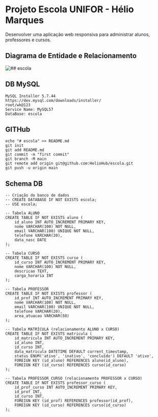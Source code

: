 # Projeto Escola UNIFOR - Hélio Marques

 Desenvolver uma aplicação web responsiva para administrar alunos, professores e cursos. 

## Diagrama de Entidade e Relacionamento 

![## escola](https://github.com/HelioHub/escola/blob/main/BD/DER.png)

## DB MySQL

	MySQL Installer 5.7.44
	https://dev.mysql.com/downloads/installer/
	root/wk@123
	Service Name: MySQL57
	DataBase: escola
	
## GITHub

	echo "# escola" >> README.md
	git init
	git add README.md
	git commit -m "first commit"
	git branch -M main
	git remote add origin git@github.com:HelioHub/escola.git
	git push -u origin main
	
## Schema DB

	-- Criação do banco de dados
	-- CREATE DATABASE IF NOT EXISTS escola;
	-- USE escola;

	-- Tabela ALUNO
	CREATE TABLE IF NOT EXISTS aluno (
		id_aluno INT AUTO_INCREMENT PRIMARY KEY,
		nome VARCHAR(100) NOT NULL,
		email VARCHAR(100) UNIQUE NOT NULL,
		telefone VARCHAR(20),
		data_nasc DATE
	);

	-- Tabela CURSO
	CREATE TABLE IF NOT EXISTS curso (
		id_curso INT AUTO_INCREMENT PRIMARY KEY,
		nome VARCHAR(100) NOT NULL,
		descricao TEXT,
		carga_horaria INT
	);

	-- Tabela PROFESSOR
	CREATE TABLE IF NOT EXISTS professor (
		id_prof INT AUTO_INCREMENT PRIMARY KEY,
		nome VARCHAR(100) NOT NULL,
		email VARCHAR(100) UNIQUE NOT NULL,
		telefone VARCHAR(20),
		area_atuacao VARCHAR(50)
	);

	-- Tabela MATRÍCULA (relacionamento ALUNO x CURSO)
	CREATE TABLE IF NOT EXISTS matricula (
		id_matricula INT AUTO_INCREMENT PRIMARY KEY,
		id_aluno INT,
		id_curso INT,
		data_matricula DATETIME DEFAULT current_timestamp,
		status ENUM('ativo', 'inativo', 'concluído') DEFAULT 'ativo',
		FOREIGN KEY (id_aluno) REFERENCES aluno(id_aluno),
		FOREIGN KEY (id_curso) REFERENCES curso(id_curso)
	);

	-- Tabela PROFESSOR_CURSO (relacionamento PROFESSOR x CURSO)
	CREATE TABLE IF NOT EXISTS professor_curso (
		id_prof_curso INT AUTO_INCREMENT PRIMARY KEY,
		id_prof INT,
		id_curso INT,
		FOREIGN KEY (id_prof) REFERENCES professor(id_prof),
		FOREIGN KEY (id_curso) REFERENCES curso(id_curso)
	);

